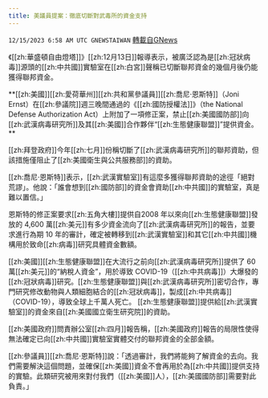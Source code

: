 ```yaml
---
title: 美議員提案：徹底切斷對武毒所的資金支持
---
```

`12/15/2023 6:58 AM UTC GNEWSTAIWAN` [轉載自GNews](https://gnews.org/articles/2111491)



《[[zh:華盛頓自由燈塔]]》[[zh:12月13日]]報導表示，被廣泛認為是[[zh:冠狀病毒]]源頭的[[zh:中共國]]實驗室在[[zh:白宮]]聲稱已切斷聯邦資金的幾個月後仍能獲得聯邦資金。   

**[[zh:美國]][[zh:愛荷華州]][[zh:共和黨參議員]][[zh:喬尼·恩斯特]]（Joni Ernst）在[[zh:參議院]]週三晚間通過的《[[zh:國防授權法]]》（the National Defense Authorization Act）上附加了一項修正案，禁止[[zh:美國國防部]]向[[zh:武漢病毒研究所]]及其[[zh:美國]]合作夥伴“[[zh:生態健康聯盟]]”提供資金。 **

  

[[zh:拜登政府]]今年[[zh:七月]]份稱切斷了[[zh:武漢病毒研究所]]的聯邦資助，但該措施僅阻止了[[zh:美國衛生與公共服務部]]的資助。

  

[[zh:喬尼·恩斯特]]表示，[[zh:武漢實驗室]]有這麼多獲得聯邦資助的途徑「絕對荒謬」。他說：「誰會想到[[zh:國防部]]的資金會資助[[zh:中共國]]的實驗室，真是難以置信。」

  

恩斯特的修正案要求[[zh:五角大樓]]提供自2008 年以來向[[zh:生態健康聯盟]]發放的 4,600 萬[[zh:美元]]有多少資金流向了[[zh:武漢病毒研究所]]的報告，並要求進行為期 10 年的審計，確定被轉移到[[zh:武漢實驗室]]和其它[[zh:中共國]]機構用於致命[[zh:病毒]]研究具體資金數額。

  

[[zh:美國]][[zh:生態健康聯盟]]在大流行之前向[[zh:武漢病毒研究所]]提供了 60 萬[[zh:美元]]的“納稅人資金”，用於導致 COVID-19（[[zh:中共病毒]]）大爆發的[[zh:冠狀病毒]]研究。[[zh:生態健康聯盟]]與[[zh:武漢病毒研究所]]密切合作，專門研究修改動物與人類細胞結合的[[zh:冠狀病毒]]，製成[[zh:中共病毒]]（COVID-19），導致全球上千萬人死亡。 [[zh:生態健康聯盟]]提供給[[zh:武漢實驗室]]的資金來自[[zh:美國國立衛生研究院]]的資助。

  

[[zh:美國政府]]問責辦公室[[zh:四月]]報告稱，[[zh:美國政府]]報告的局限性使得無法確定已向[[zh:中共國]]實驗室實體交付的聯邦資金的全部金額。

  

[[zh:參議員]][[zh:喬尼·恩斯特]]說：「透過審計，我們將能夠了解資金的去向。我們需要解決這個問題，並確保[[zh:美國]]資金不會再用於為[[zh:中共國]]提供支持的實驗。此類研究被用來對付我們（[[zh:美國]]人），[[zh:美國國防部]]需要對此負責。」
